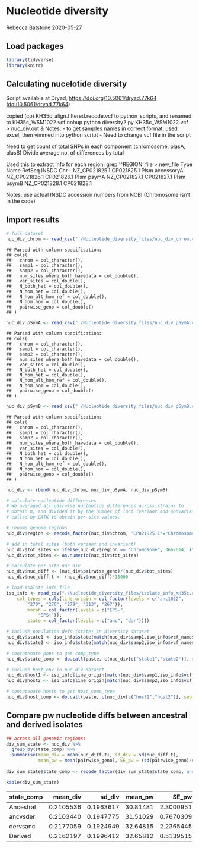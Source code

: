 Nucleotide diversity
================
Rebecca Batstone
2020-05-27

## Load packages

``` r
library(tidyverse)
library(knitr)
```

## Calculating nucelotide diversity

Script available at Dryad, <https://doi.org/10.5061/dryad.77k64>
(<doi:10.5061/dryad.77k64>)

copied (cp) KH35c\_align.filtered.recode.vcf to python\_scripts, and
renamed to KH35c\_WSM1022.vcf nohup python diversity2.py
KH35c\_WSM1022.vcf \> nuc\_div.out & Notes: - to get samples names in
correct format, used excel, then vimmed into python script - Need to
change vcf file in the script

Need to get count of total SNPs in each component (chromosome, plasA,
plasB) Divide average no. of differences by total

Used this to extract info for each region: grep ‘^REGION’ file \>
new\_file Type Name RefSeq INSDC Chr - NZ\_CP021825.1 CP021825.1 Plsm
accessoryA NZ\_CP021826.1 CP021826.1 Plsm psymA NZ\_CP021827.1
CP021827.1 Plsm psymB NZ\_CP021828.1 CP021828.1

Notes: use actual INSDC accession numbers from NCBI (Chromosome isn’t in
the code)

## Import results

``` r
# full dataset
nuc_div_chrom <- read_csv("./Nucleotide_diversity_files/nuc_div_chrom.csv")
```

    ## Parsed with column specification:
    ## cols(
    ##   chrom = col_character(),
    ##   samp1 = col_character(),
    ##   samp2 = col_character(),
    ##   num_sites_where_both_havedata = col_double(),
    ##   var_sites = col_double(),
    ##   N_both_het = col_double(),
    ##   N_hom_het = col_double(),
    ##   N_hom_alt_hom_ref = col_double(),
    ##   N_hom_hom = col_double(),
    ##   pairwise_geno = col_double()
    ## )

``` r
nuc_div_pSymA <- read_csv("./Nucleotide_diversity_files/nuc_div_pSymA.csv")
```

    ## Parsed with column specification:
    ## cols(
    ##   chrom = col_character(),
    ##   samp1 = col_character(),
    ##   samp2 = col_character(),
    ##   num_sites_where_both_havedata = col_double(),
    ##   var_sites = col_double(),
    ##   N_both_het = col_double(),
    ##   N_hom_het = col_double(),
    ##   N_hom_alt_hom_ref = col_double(),
    ##   N_hom_hom = col_double(),
    ##   pairwise_geno = col_double()
    ## )

``` r
nuc_div_pSymB <- read_csv("./Nucleotide_diversity_files/nuc_div_pSymB.csv")
```

    ## Parsed with column specification:
    ## cols(
    ##   chrom = col_character(),
    ##   samp1 = col_character(),
    ##   samp2 = col_character(),
    ##   num_sites_where_both_havedata = col_double(),
    ##   var_sites = col_double(),
    ##   N_both_het = col_double(),
    ##   N_hom_het = col_double(),
    ##   N_hom_alt_hom_ref = col_double(),
    ##   N_hom_hom = col_double(),
    ##   pairwise_geno = col_double()
    ## )

``` r
nuc_div <- rbind(nuc_div_chrom, nuc_div_pSymA, nuc_div_pSymB)

# calculate nucleotide differences
# We averaged all pairwise nucleotide differences across strains to
# obtain π, and divided it by the number of loci (variant and nonvariant)
# called by GATK to obtain per site values.

# rename genome regions
nuc_div$region <- recode_factor(nuc_div$chrom, 'CP021825.1'="Chromosome", 'CP021827.1'="pSymA", 'CP021828.1'="pSymB")

# add in total sites (both variant and invariant)
nuc_div$tot_sites <- ifelse(nuc_div$region == "Chromosome", 3667614, ifelse(nuc_div$region == "pSymA", 1279311, 1623934))
nuc_div$tot_sites <- as.numeric(nuc_div$tot_sites)

# calculate per site nuc div
nuc_div$nuc_diff <- (nuc_div$pairwise_geno)/(nuc_div$tot_sites)
nuc_div$nuc_diff.t <- (nuc_div$nuc_diff)*10000

# load isolate info file
iso_info <- read_csv("./Nucleotide_diversity_files/isolate_info_KH35c.csv", 
    col_types = cols(line_origin = col_factor(levels = c("anc1022", 
        "270", "276", "279", "313", "267")), 
        morph = col_factor(levels = c("EPS-", 
            "EPS+")),
        state = col_factor(levels = c("anc", "der"))))

# include population defs (state) in diversity dataset
nuc_div$state1 <- iso_info$state[match(nuc_div$samp1,iso_info$vcf_names)]
nuc_div$state2 <- iso_info$state[match(nuc_div$samp2,iso_info$vcf_names)]

# concatenate pops to get comp_type
nuc_div$state_comp <- do.call(paste, c(nuc_div[c("state1","state2")], sep = "vs"))

# include host_env in nuc_div dataset
nuc_div$host1 <- iso_info$line_origin[match(nuc_div$samp1,iso_info$vcf_names)]
nuc_div$host2 <- iso_info$line_origin[match(nuc_div$samp2,iso_info$vcf_names)]

# concatenate hosts to get host_comp_type
nuc_div$host_comp <- do.call(paste, c(nuc_div[c("host1","host2")], sep = "vs"))
```

## Compare pw nucleotide diffs between ancestral and derived isolates

``` r
## across all genomic regions:
div_sum_state <- nuc_div %>%
  group_by(state_comp) %>%
  summarise(mean_div = mean(nuc_diff.t), sd_div = sd(nuc_diff.t),
            mean_pw = mean(pairwise_geno), SE_pw = (sd(pairwise_geno)/sqrt(length(pairwise_geno))))
  
div_sum_state$state_comp <- recode_factor(div_sum_state$state_comp,'ancvsanc'="Ancestral",'dervsder'="Derived")

kable(div_sum_state)
```

| state\_comp | mean\_div |   sd\_div | mean\_pw |    SE\_pw |
| :---------- | --------: | --------: | -------: | --------: |
| Ancestral   | 0.2105536 | 0.1963617 | 30.81481 | 2.3000951 |
| ancvsder    | 0.2103440 | 0.1947775 | 31.51029 | 0.7670309 |
| dervsanc    | 0.2177059 | 0.1924949 | 32.64815 | 2.2365445 |
| Derived     | 0.2162197 | 0.1996412 | 32.65812 | 0.5139515 |
